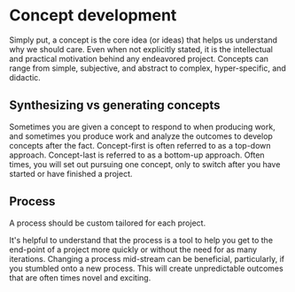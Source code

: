 # Concept development

Simply put, a concept is the core idea (or ideas) that helps us understand why we should care. Even when not explicitly stated, it is the intellectual and practical motivation behind any endeavored project. Concepts can range from simple, subjective, and abstract to complex, hyper-specific, and didactic.

## Synthesizing vs generating concepts

Sometimes you are given a concept to respond to when producing work, and sometimes you produce work and analyze the outcomes to develop concepts after the fact. Concept-first is often referred to as a top-down approach. Concept-last is referred to as a bottom-up approach. Often times, you will set out pursuing one concept, only to switch after you have started or have finished a project.

## Process

A process should be custom tailored for each project.

It's helpful to understand that the process is a tool to help you get to the end-point of a project more quickly or without the need for as many iterations. Changing a process mid-stream can be beneficial, particularly, if you stumbled onto a new process. This will create unpredictable outcomes that are often times novel and exciting.